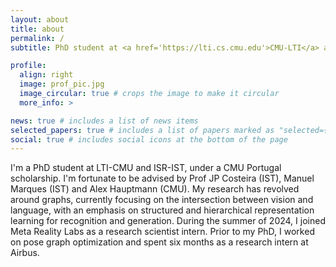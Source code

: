 ```yaml
---
layout: about
title: about
permalink: /
subtitle: PhD student at <a href='https://lti.cs.cmu.edu'>CMU-LTI</a> and <a href='https://welcome.isr.tecnico.ulisboa.pt'>ISR-IST</a>

profile:
  align: right
  image: prof_pic.jpg
  image_circular: true # crops the image to make it circular
  more_info: >

news: true # includes a list of news items
selected_papers: true # includes a list of papers marked as "selected={true}"
social: true # includes social icons at the bottom of the page
---
```


I'm a PhD student at LTI-CMU and ISR-IST, under a CMU Portugal scholarship. I'm fortunate to be advised by Prof JP Costeira (IST), Manuel Marques (IST) and Alex Hauptmann (CMU). My research has revolved around graphs, currently focusing on the intersection between vision and language, with an emphasis on structured and hierarchical representation learning for recognition and generation. During the summer of 2024, I joined Meta Reality Labs as a research scientist intern. Prior to my PhD, I worked on pose graph optimization and spent six months as a research intern at Airbus.
